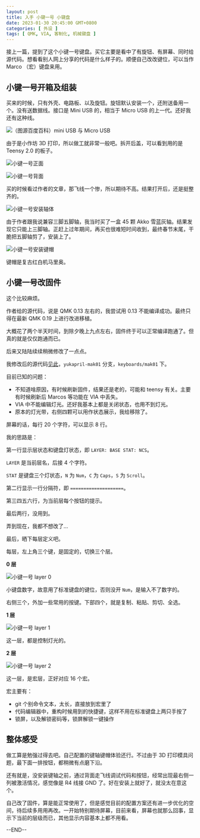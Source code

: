 ```yaml
---
layout: post
title: 入手 小键一号 小键盘
date: 2023-01-30 20:45:00 GMT+0800
categories: [ 外设 ]
tags: [ QMK, VIA, 客制化, 机械键盘 ]
---
```


接上一篇，提到了这个小键一号键盘。买它主要是看中了有旋钮、有屏幕、同时给源代码。想看看别人网上分享的代码是什么样子的。顺便自己改改键位，可以当作 Marco （宏）键盘来用。

<!-- more -->

## 小键一号开箱及组装

买来的时候，只有外壳、电路板、以及旋钮。旋钮默认安装一个，还附送备用一个。没有送数据线。接口是 Mini USB 的，相当于 Micro USB 的上一代。还好我还有这种线。

![（图源百度百科）mini USB 与 Micro USB](https://cdn.nlark.com/yuque/0/2023/jpeg/86612/1675056950133-fd9c21eb-0d52-4d1f-9c8c-937110c4faee.jpeg)

由于是小作坊 3D 打印，所以做工就非常一般吧。拆开后盖，可以看到用的是 Teensy 2.0 的板子。

![小键一号正面](https://cdn.nlark.com/yuque/0/2023/jpeg/86612/1675056960597-243372ad-39f1-49b9-9f12-e63efad979f3.jpeg)

![小键一号背面](https://cdn.nlark.com/yuque/0/2023/jpeg/86612/1675056969102-fc08f0a3-decd-4d15-adbc-7d0cc91f319c.jpeg)

买的时候看过作者的文章，那飞线一个惨，所以期待不高。结果打开后，还是挺整齐的。

![小键一号安装轴体](https://cdn.nlark.com/yuque/0/2023/jpeg/86612/1675056974197-5e5fc2ab-e2b0-4244-8798-2accbebd319a.jpeg)

由于作者跟我说兼容三脚五脚轴，我当时买了一盒 45 颗 Akko 雪蓝灰轴。结果发现它只能上三脚轴。正赶上过年期间，再买也很难短时间收到，最终春节末尾，干脆把五脚轴剪了，安装上了。

![小键一号安装键帽](https://cdn.nlark.com/yuque/0/2023/jpeg/86612/1675056978302-6a7729e2-e0b5-4005-84f9-6fbb66fed3e6.jpeg)

键帽是复古红白机马里奥。

## 小键一号改固件

这个比较麻烦。

作者给的源代码，说是 QMK 0.13 左右的，我尝试用 0.13 不能编译成功。最终只得在最新 QMK 0.19 上进行改进移植。

大概花了两个半天时间，到除夕晚上九点左右，固件终于可以正常编译跑通了。但真的就是仅仅跑通而已。

后来又陆陆续续稍微修改了一点点。

我修改后的源代码[见此](https://github.com/yukapril/qmk_firmware)，`yukapril-mak01` 分支，`keyboards/mak01` 下。

目前已知的问题：

* 不知道啥原因，有时候刷新固件，结果还是老的，可能和 teensy 有关。主要有时候刷新后 Marcos 等功能在 VIA 中丢失。
* VIA 中不能编辑灯光。还好我基本上都是关闭状态，也用不到灯光。
* 原本的灯光带，右侧四颗可以用作状态展示，我给移除了。

屏幕的话，每行 20 个字符，可以显示 8 行。

我的思路是：

第一行显示层状态和键盘灯状态，即 `LAYER: BASE STAT: NCS`。

`LAYER` 是当前层名，后接 4 个字符。

`STAT` 是键盘三个灯状态，`N` 为 `Num`，`C` 为 `Caps`，`S` 为 `Scroll`。

第二行显示一行分隔符，即 `====================`。

第三四五六行，为当前层每个按钮的提示。

最后两行，没用到。

弄到现在，我都不想改了...

最后，晒下每层定义吧。

每层，左上角三个键，是固定的，切换三个层。

**0 层**

![小键一号 layer 0](https://cdn.nlark.com/yuque/0/2023/png/86612/1675056983798-5c6720b1-334a-4d03-8cba-9ab4f9137e15.png)

小键盘数字，故意用了标准键盘的键位，否则没开 `Num`，是输入不了数字的。

右侧三个，外加一些常用的按键。下部四个，就是复制、粘贴、剪切、全选。

**1 层**

![小键一号 layer 1](https://cdn.nlark.com/yuque/0/2023/png/86612/1675056987760-4963d221-9a63-454a-af57-2e3929088209.png)

这一层，都是控制灯光的。

**2 层**

![小键一号 layer 2](https://cdn.nlark.com/yuque/0/2023/png/86612/1675056991974-3b9831aa-2d31-47ae-a899-17c8bded0143.png)

这一层，是宏层，正好对应 16 个宏。

宏主要有：

* git 个别命令文本，太长，直接放到宏里了
* 代码编辑器中，重构时候用到的快捷键，这样不用在标准键盘上两只手按了
* 锁屏，以及解锁密码等，锁屏解锁一键操作

## 整体感受

做工算是勉强过得去吧。自己配置的键轴键帽体验还行。不过由于 3D 打印模具问题，最下面一排按钮，都稍微有点磨下沿。

还有就是，没安装键轴之前，通过背面走飞线调试代码和按钮，经常出现最右侧一列被激活情况，感觉像是 R4 线接 GND 了。好在安装上就好了，就没太在意这个。

自己改了固件，算是能正常使用了，但是感觉目前的配置方案还有进一步优化的空间，待后续多用用再改。一开始特别期待屏幕，目前来看，屏幕也就那么回事，显示下当前的层级而已，其他显示内容基本上都不用看。

--END--
